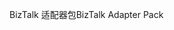 <span data-ttu-id="3077c-101">BizTalk 适配器包</span><span class="sxs-lookup"><span data-stu-id="3077c-101">BizTalk Adapter Pack</span></span>